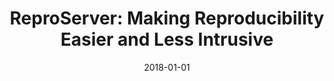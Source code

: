 ---
title: 'ReproServer: Making Reproducibility Easier and Less Intrusive'
collection: publications
permalink: /publication/2018-reproserver
excerpt: ''
date: 2018-01-01
venue: 'arXiv'
paperurl: ''
authors: 'R. Rampin, F. Chirigati, V. Steeves, and J. Freire'
paper: 'https://arxiv.org/abs/1808.01406'
---